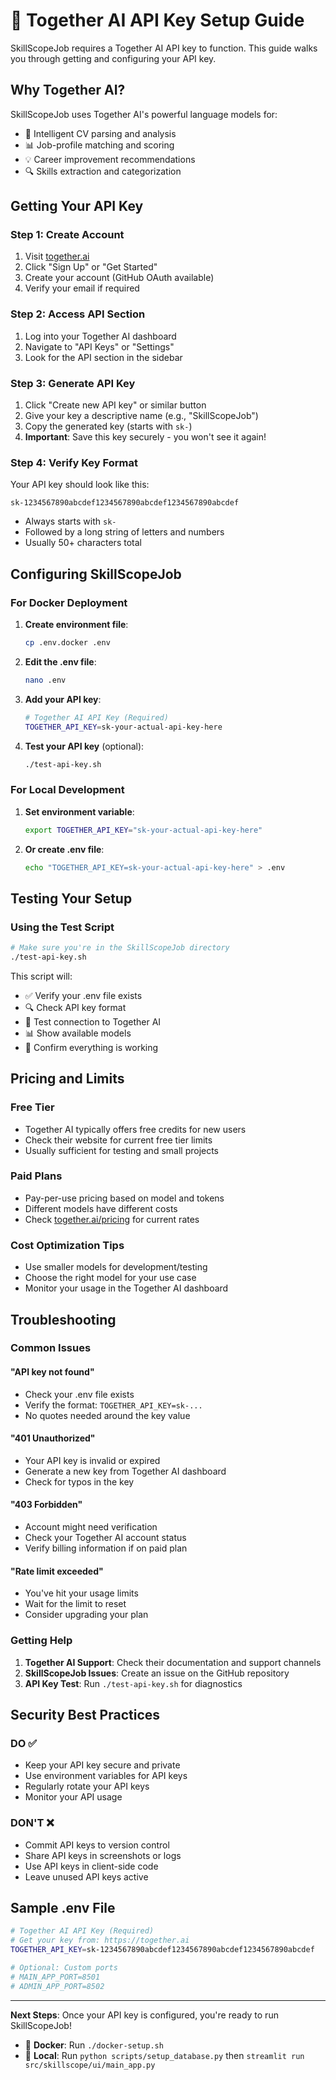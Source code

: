 # 🔑 Together AI API Key Setup Guide

SkillScopeJob requires a Together AI API key to function. This guide walks you through getting and configuring your API key.

## Why Together AI?

SkillScopeJob uses Together AI's powerful language models for:
- 🤖 Intelligent CV parsing and analysis
- 📊 Job-profile matching and scoring
- 💡 Career improvement recommendations
- 🔍 Skills extraction and categorization

## Getting Your API Key

### Step 1: Create Account

1. Visit [together.ai](https://together.ai)
2. Click "Sign Up" or "Get Started"
3. Create your account (GitHub OAuth available)
4. Verify your email if required

### Step 2: Access API Section

1. Log into your Together AI dashboard
2. Navigate to "API Keys" or "Settings"
3. Look for the API section in the sidebar

### Step 3: Generate API Key

1. Click "Create new API key" or similar button
2. Give your key a descriptive name (e.g., "SkillScopeJob")
3. Copy the generated key (starts with `sk-`)
4. **Important**: Save this key securely - you won't see it again!

### Step 4: Verify Key Format

Your API key should look like this:
```
sk-1234567890abcdef1234567890abcdef1234567890abcdef
```

- Always starts with `sk-`
- Followed by a long string of letters and numbers
- Usually 50+ characters total

## Configuring SkillScopeJob

### For Docker Deployment

1. **Create environment file**:
   ```bash
   cp .env.docker .env
   ```

2. **Edit the .env file**:
   ```bash
   nano .env
   ```

3. **Add your API key**:
   ```bash
   # Together AI API Key (Required)
   TOGETHER_API_KEY=sk-your-actual-api-key-here
   ```

4. **Test your API key** (optional):
   ```bash
   ./test-api-key.sh
   ```

### For Local Development

1. **Set environment variable**:
   ```bash
   export TOGETHER_API_KEY="sk-your-actual-api-key-here"
   ```

2. **Or create .env file**:
   ```bash
   echo "TOGETHER_API_KEY=sk-your-actual-api-key-here" > .env
   ```

## Testing Your Setup

### Using the Test Script

```bash
# Make sure you're in the SkillScopeJob directory
./test-api-key.sh
```

This script will:
- ✅ Verify your .env file exists
- 🔍 Check API key format
- 🧪 Test connection to Together AI
- 📊 Show available models
- 🎉 Confirm everything is working

## Pricing and Limits

### Free Tier
- Together AI typically offers free credits for new users
- Check their website for current free tier limits
- Usually sufficient for testing and small projects

### Paid Plans
- Pay-per-use pricing based on model and tokens
- Different models have different costs
- Check [together.ai/pricing](https://together.ai/pricing) for current rates

### Cost Optimization Tips
- Use smaller models for development/testing
- Choose the right model for your use case
- Monitor your usage in the Together AI dashboard

## Troubleshooting

### Common Issues

#### "API key not found"
- Check your .env file exists
- Verify the format: `TOGETHER_API_KEY=sk-...`
- No quotes needed around the key value

#### "401 Unauthorized"
- Your API key is invalid or expired
- Generate a new key from Together AI dashboard
- Check for typos in the key

#### "403 Forbidden"
- Account might need verification
- Check your Together AI account status
- Verify billing information if on paid plan

#### "Rate limit exceeded"
- You've hit your usage limits
- Wait for the limit to reset
- Consider upgrading your plan

### Getting Help

1. **Together AI Support**: Check their documentation and support channels
2. **SkillScopeJob Issues**: Create an issue on the GitHub repository
3. **API Key Test**: Run `./test-api-key.sh` for diagnostics

## Security Best Practices

### DO ✅
- Keep your API key secure and private
- Use environment variables for API keys
- Regularly rotate your API keys
- Monitor your API usage

### DON'T ❌
- Commit API keys to version control
- Share API keys in screenshots or logs
- Use API keys in client-side code
- Leave unused API keys active

## Sample .env File

```bash
# Together AI API Key (Required)
# Get your key from: https://together.ai
TOGETHER_API_KEY=sk-1234567890abcdef1234567890abcdef1234567890abcdef

# Optional: Custom ports
# MAIN_APP_PORT=8501
# ADMIN_APP_PORT=8502
```

---

**Next Steps**: Once your API key is configured, you're ready to run SkillScopeJob!

- 🐳 **Docker**: Run `./docker-setup.sh`
- 🐍 **Local**: Run `python scripts/setup_database.py` then `streamlit run src/skillscope/ui/main_app.py`
